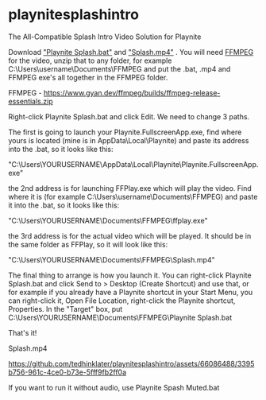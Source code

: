# playnitesplashintro
The All-Compatible Splash Intro Video Solution for Playnite

Download ["Playnite Splash.bat"](https://github.com/tedhinklater/playnitesplashintro/blob/main/playnite%20splash.bat) and ["Splash.mp4"](https://github.com/tedhinklater/playnitesplashintro/blob/main/splash.mp4) . You will need [FFMPEG](https://www.gyan.dev/ffmpeg/builds/ffmpeg-release-essentials.zip) for the video, unzip that to any folder, for example C:\Users\username\Documents\FFMPEG and put the .bat, .mp4 and FFMPEG exe's all together in the FFMPEG folder.

FFMPEG - https://www.gyan.dev/ffmpeg/builds/ffmpeg-release-essentials.zip

Right-click Playnite Splash.bat and click Edit. We need to change 3 paths.

The first is going to launch your Playnite.FullscreenApp.exe, find where yours is located (mine is in AppData\Local\Playnite) and paste its address into the .bat, so it looks like this:

"C:\Users\YOURUSERNAME\AppData\Local\Playnite\Playnite.FullscreenApp.exe"

the 2nd address is for launching FFPlay.exe which will play the video. Find where it is (for example C:\Users\username\Documents\FFMPEG) and paste it into the .bat, so it looks like this:

"C:\Users\YOURUSERNAME\Documents\FFMPEG\ffplay.exe"

the 3rd address is for the actual video which will be played. It should be in the same folder as FFPlay, so it will look like this:

"C:\Users\YOURUSERNAME\Documents\FFMPEG\Splash.mp4"

The final thing to arrange is how you launch it. You can right-click Playnite Splash.bat and click Send to > Desktop (Create Shortcut) and use that, or for example if you already have a Playnite shortcut in your Start Menu, you can right-click it, Open File Location, right-click the Playnite shortcut, Properties. In the "Target" box, put C:\Users\YOURUSERNAME\Documents\FFMPEG\Playnite Splash.bat

That's it!

Splash.mp4 

https://github.com/tedhinklater/playnitesplashintro/assets/66086488/3395b756-961c-4ce0-b73e-5fff9fb2ff0a

If you want to run it without audio, use Playnite Spash Muted.bat


